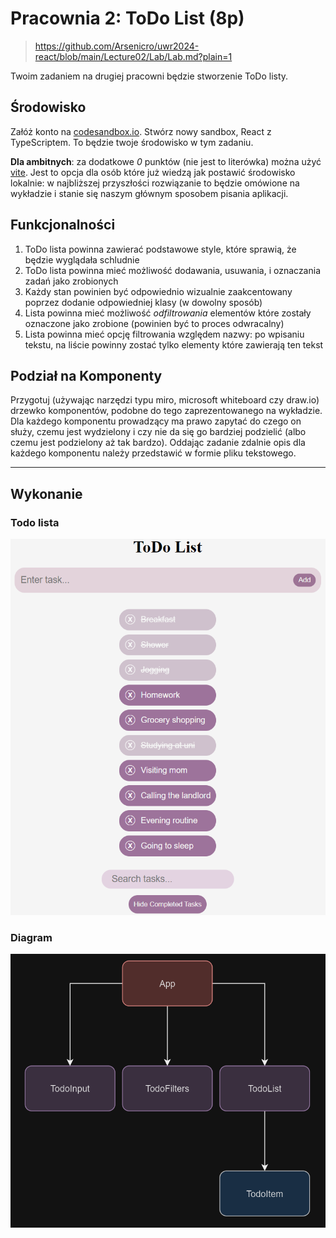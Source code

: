 # Pracownia 2: ToDo List (8p)
> https://github.com/Arsenicro/uwr2024-react/blob/main/Lecture02/Lab/Lab.md?plain=1

Twoim zadaniem na drugiej pracowni będzie stworzenie ToDo listy.

## Środowisko

Załóż konto na [codesandbox.io](https://codesandbox.io). Stwórz nowy sandbox, React z TypeScriptem. To będzie twoje środowisko w tym zadaniu.

**Dla ambitnych**: za dodatkowe _0_ punktów (nie jest to literówka) można użyć [vite](https://vitejs.dev/). Jest to opcja dla osób które już wiedzą jak postawić środowisko lokalnie: w najbliższej przyszłości rozwiązanie to będzie omówione na wykładzie i stanie się naszym głównym sposobem pisania aplikacji.

## Funkcjonalności

1. ToDo lista powinna zawierać podstawowe style, które sprawią, że będzie wyglądała schludnie
2. ToDo lista powinna mieć możliwość dodawania, usuwania, i oznaczania zadań jako zrobionych
3. Każdy stan powinien być odpowiednio wizualnie zaakcentowany poprzez dodanie odpowiedniej klasy (w dowolny sposób)
4. Lista powinna mieć możliwość _odfiltrowania_ elementów które zostały oznaczone jako zrobione (powinien być to proces odwracalny)
5. Lista powinna mieć opcję filtrowania względem nazwy: po wpisaniu tekstu, na liście powinny zostać tylko elementy które zawierają ten tekst

## Podział na Komponenty

Przygotuj (używając narzędzi typu miro, microsoft whiteboard czy draw.io) drzewko komponentów, podobne do tego zaprezentowanego na wykładzie. Dla każdego komponentu prowadzący ma prawo zapytać do czego on służy, czemu jest wydzielony i czy nie da się go bardziej podzielić (albo czemu jest podzielony aż tak bardzo). Oddając zadanie zdalnie opis dla każdego komponentu należy przedstawić w formie pliku tekstowego.

---
## Wykonanie
### Todo lista
![todo](todo.png)
### Diagram
![todo_diagram](diagram_todo.png)